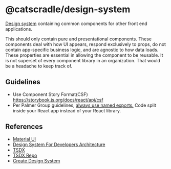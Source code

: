 # @catscradle/design-system

[Design system](https://storybook.js.org/tutorials/design-systems-for-developers/)
containing common components for other front end applications.

This should only contain pure and presentational components. These components
deal with how UI appears, respond exclusively to props, do not contain
app-specific business logic, and are agnostic to how data loads. These
properties are essential in allowing the component to be reusable. It is not
superset of every component library in an organization. That would be a headache
to keep track of.

## Guidelines

- Use Component Story Format(CSF) <https://storybook.js.org/docs/react/api/csf>
- Per Palmer Group guidelines,
  [always use named exports.](https://github.com/palmerhq/typescript#exports)
  Code split inside your React app instead of your React library.

## References

- [Material UI](https://mui.com/material-ui/)
- [Design System For Developers Architecture](https://storybook.js.org/tutorials/design-systems-for-developers/react/en/architecture/)
- [TSDX](https://tsdx.io/)
- [TSDX Repo](https://github.com/jaredpalmer/tsdx#optimization)
- [Create Design System](https://www.youtube.com/watch?v=qSkHRVLcj6U)
